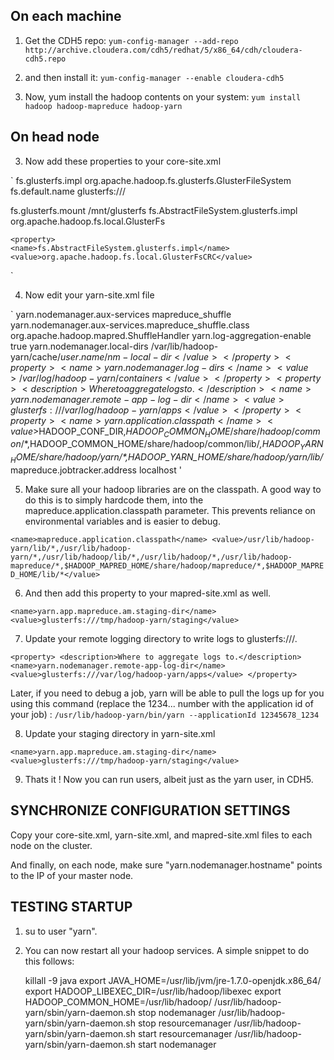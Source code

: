 ## On each machine ## 

1) Get the CDH5 repo: `yum-config-manager --add-repo http://archive.cloudera.com/cdh5/redhat/5/x86_64/cdh/cloudera-cdh5.repo`
    
2) and then install it: `yum-config-manager --enable cloudera-cdh5`

3) Now, yum install the hadoop contents on your system: `yum install hadoop hadoop-mapreduce hadoop-yarn`
    
## On head node ##

3) Now add these properties to your core-site.xml 

`<property>
    <name>fs.glusterfs.impl</name>
    <value>org.apache.hadoop.fs.glusterfs.GlusterFileSystem</value>
  </property>
  <property>
    <name>fs.default.name</name>
    <value>glusterfs:///</value>
  </property>

  <property>
   <name>fs.glusterfs.mount</name>
   <value>/mnt/glusterfs</value>
   </property>

  <property>
    <name>fs.AbstractFileSystem.glusterfs.impl</name>
    <value>org.apache.hadoop.fs.local.GlusterFs</value>
  </property>

    <property>
    <name>fs.AbstractFileSystem.glusterfs.impl</name>
    <value>org.apache.hadoop.fs.local.GlusterFsCRC</value>
  </property>`

4) Now edit your yarn-site.xml file

`<property>
    <name>yarn.nodemanager.aux-services</name>
    <value>mapreduce_shuffle</value>
</property>
<property>
   <name>yarn.nodemanager.aux-services.mapreduce_shuffle.class</name>
   <value>org.apache.hadoop.mapred.ShuffleHandler</value></property>
<property>
   <name>yarn.log-aggregation-enable</name>
   <value>true</value>
</property>
<property>
   <name>yarn.nodemanager.local-dirs</name>
   <value>/var/lib/hadoop-yarn/cache/${user.name}/nm-local-dir</value>
</property>
<property>
   <name>yarn.nodemanager.log-dirs</name>
   <value>/var/log/hadoop-yarn/containers</value>
</property>
<property>
<description>Where to aggregate logs to.</description>
   <name>yarn.nodemanager.remote-app-log-dir</name>
   <value>glusterfs:///var/log/hadoop-yarn/apps</value>
</property>
<property>
   <name>yarn.application.classpath</name>
   <value>$HADOOP_CONF_DIR,$HADOOP_COMMON_HOME/share/hadoop/common/*,$HADOOP_COMMON_HOME/share/hadoop/common/lib/*,$HADOOP_YARN_HOME/share/hadoop/yarn/*,$HADOOP_YARN_HOME/share/hadoop/yarn/lib/*</value>
</property>
<property>
   <name>mapreduce.jobtracker.address</name>
   <value>localhost</value>
</property>'

5) Make sure all your hadoop libraries are on the classpath.  A good way to do this is to simply hardcode them, into the mapreduce.application.classpath parameter.  This prevents reliance on environmental variables and is easier to debug.  

`<name>mapreduce.application.classpath</name>
   <value>/usr/lib/hadoop-yarn/lib/*,/usr/lib/hadoop-yarn/*,/usr/lib/hadoop/lib/*,/usr/lib/hadoop/*,/usr/lib/hadoop-mapreduce/*,$HADOOP_MAPRED_HOME/share/hadoop/mapreduce/*,$HADOOP_MAPRED_HOME/lib/*</value>`

6) And then add this property to your mapred-site.xml as well.

`<name>yarn.app.mapreduce.am.staging-dir</name>
<value>glusterfs:///tmp/hadoop-yarn/staging</value>`

7) Update your remote logging directory to write logs to glusterfs:///.  


`<property>
    <description>Where to aggregate logs to.</description>
    <name>yarn.nodemanager.remote-app-log-dir</name>
    <value>glusterfs:///var/log/hadoop-yarn/apps</value>
  </property>`

Later, if you need to debug a job, yarn will be able to pull the logs up for you using this command (replace the 1234... number with the application id of your job) : `/usr/lib/hadoop-yarn/bin/yarn --applicationId 12345678_1234 `

8) Update your staging directory in yarn-site.xml

 `<name>yarn.app.mapreduce.am.staging-dir</name>
 <value>glusterfs:///tmp/hadoop-yarn/staging</value>`

9) Thats it ! Now you can run users, albeit just as the yarn user, in CDH5.  

## SYNCHRONIZE CONFIGURATION SETTINGS

Copy your core-site.xml, yarn-site.xml, and mapred-site.xml files to each node on the cluster.

And finally, on each node, make sure "yarn.nodemanager.hostname" points to the IP of your master node.

## TESTING STARTUP 

1) su to user "yarn".

2) You can now restart all your hadoop services.   A simple snippet to do this follows:

    killall -9 java
    export JAVA_HOME=/usr/lib/jvm/jre-1.7.0-openjdk.x86_64/ 
    export HADOOP_LIBEXEC_DIR=/usr/lib/hadoop/libexec
    export HADOOP_COMMON_HOME=/usr/lib/hadoop/
    /usr/lib/hadoop-yarn/sbin/yarn-daemon.sh stop nodemanager
    /usr/lib/hadoop-yarn/sbin/yarn-daemon.sh stop resourcemanager 
    /usr/lib/hadoop-yarn/sbin/yarn-daemon.sh start resourcemanager
    /usr/lib/hadoop-yarn/sbin/yarn-daemon.sh start nodemanager 



